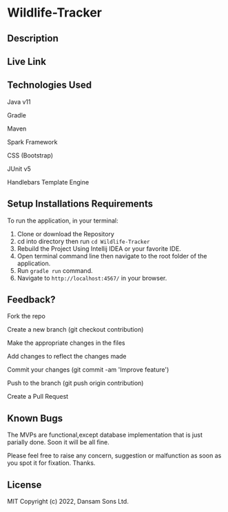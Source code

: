 # Wildlife-Tracker


## Description


## Live Link

## Technologies Used
Java v11

Gradle

Maven

Spark Framework

CSS (Bootstrap)

JUnit v5

Handlebars Template Engine

## Setup Installations Requirements
To run the application, in your terminal:
1. Clone or download the Repository
2. cd into directory then run `cd Wildlife-Tracker`
3. Rebuild the Project Using Intellij IDEA or your favorite IDE.
4. Open terminal command line then navigate to the root folder of the application.
5. Run `gradle run` command.
6. Navigate to `http://localhost:4567/` in your browser.
## Feedback?

Fork the repo

Create a new branch (git checkout contribution)

Make the appropriate changes in the files

Add changes to reflect the changes made

Commit your changes (git commit -am 'Improve feature')

Push to the branch (git push origin contribution)

Create a Pull Request
## Known Bugs
The MVPs are functional,except database implementation that is just parially done. Soon it will be all fine.

Please feel free to raise any concern, suggestion or malfunction as soon as you spot it for fixation. Thanks.
## License
MIT Copyright (c) 2022, Dansam Sons Ltd.
